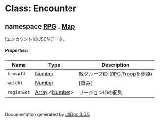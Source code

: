 # Class: Encounter

## namespace [RPG](RPG.md) . [Map](RPG.Map.md)

[エンカウント]のJSONデータ。

##### Properties:

| Name | Type | Description |
| --- | --- | --- |
| `troopId` | [Number](Number.md) | 敵グループID ([RPG.Troop](RPG.Troop.md)を参照) |
| `weight` | [Number](Number.md) | [重み] |
| `regionSet` | [Array](Array.md).&lt;[Number](Number.md)&gt; |リージョンIDの配列 |
 <br>

  Documentation generated by [JSDoc 3.5.5](https://github.com/jsdoc3/jsdoc)
